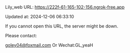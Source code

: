 Lily_web URL: https://222f-61-165-102-156.ngrok-free.app

Updated at: 2024-12-06 06:33:10

If you cannot open this URL, the server might be down.

Please contact: 

goley04@foxmail.com Or Wechat:GL_yeaH